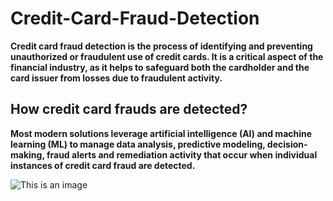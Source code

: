 # Credit-Card-Fraud-Detection

**Credit card fraud detection is the process of identifying and preventing unauthorized or fraudulent use of credit cards. It is a critical aspect of the financial industry, as it helps to safeguard both the cardholder and the card issuer from losses due to fraudulent activity.**


## How credit card frauds are detected?


**Most modern solutions leverage artificial intelligence (AI) and machine learning (ML) to manage data analysis, predictive modeling, decision-making, fraud alerts and remediation activity that occur when individual instances of credit card fraud are detected.**


![This is an image](https://repository-images.githubusercontent.com/223699949/0601d980-5912-11eb-8486-3237a1e3c4cf)
